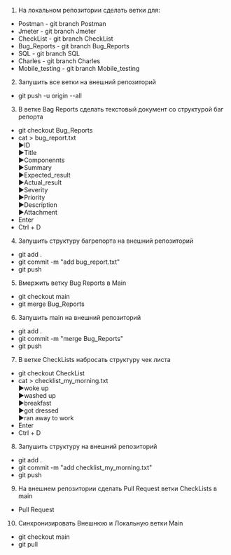 1. На локальном репозитории сделать ветки для:   
* Postman - git branch Postman     
* Jmeter - git branch Jmeter  
* CheckList - git branch CheckList   
* Bug_Reports - git branch Bug_Reports   
* SQL - git branch SQL    
* Charles - git branch Charles     
* Mobile_testing - git branch Mobile_testing    
    
2. Запушить все ветки на внешний репозиторий  
* git push -u origin --all    

3. В ветке Bag Reports сделать текстовый документ со структурой баг репорта    
* git checkout Bug_Reports    
* cat > bug_report.txt   
  ►ID    
  ►Title   
  ►Componennts  
  ►Summary  
  ►Expected_result  
  ►Actual_result  
  ►Severity  
  ►Priority  
  ►Description  
  ►Attachment  
* Enter
* Ctrl + D
     
4. Запушить структуру багрепорта на внешний репозиторий   
* git add .    
* git commit -m "add bug_report.txt"
* git push 
   
5. Вмержить ветку Bug Reports в Main  
* git checkout main 
* git merge Bug_Reports  

6. Запушить main на внешний репозиторий  
* git add .    
* git commit -m "merge Bug_Reports"    
* git push    

7. В ветке CheckLists набросать структуру чек листа   
* git checkout CheckList   
* cat > checklist_my_morning.txt   
  ►woke up    
  ►washed up   
  ►breakfast    
  ►got dressed    
  ►ran away to work    
* Enter
* Ctrl + D

8. Запушить структуру на внешний репозиторий  
* git add .   
* git commit -m "add checklist_my_morning.txt"   
* git push   

9. На внешнем репозитории сделать Pull Request ветки CheckLists в main   
* Pull Request   

10. Синхронизировать Внешнюю и Локальную ветки Main   
* git checkout main 
* git pull  
  
      
